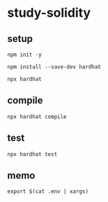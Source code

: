 # study-solidity

## setup

```
npm init -y
```

```
npm install --save-dev hardhat
```

```
npx hardhat
```

## compile

```
npx hardhat compile
```

## test

```
npx hardhat test
```

## memo

```
export $(cat .env | xargs)
```

